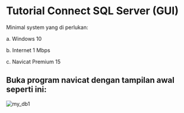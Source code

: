 # Tutorial Connect SQL Server (GUI)

Minimal system yang di perlukan: 

a.	Windows 10

b.	Internet 1 Mbps

c.	Navicat Premium 15

## Buka program navicat dengan tampilan awal seperti ini:
![my_db1](https://user-images.githubusercontent.com/40717020/181412804-cc9a611b-505f-47fe-b928-ed4de58d9216.png)
